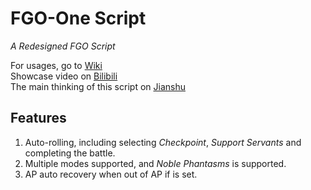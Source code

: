 # FGO-One Script

_A Redesigned FGO Script_ 

For usages, go to [Wiki](https://github.com/Meowcolm024/FGO-One/wiki)  
Showcase video on [Bilibili](https://www.bilibili.com/video/av35291507)  
The main thinking of this script on [Jianshu](https://www.jianshu.com/p/1b2ca5454c73)

## Features

1. Auto-rolling, including selecting _Checkpoint_, _Support Servants_ and 
completing the battle.  
2. Multiple modes supported, and _Noble Phantasms_ is supported.  
3. AP auto recovery when out of AP if is set.  
